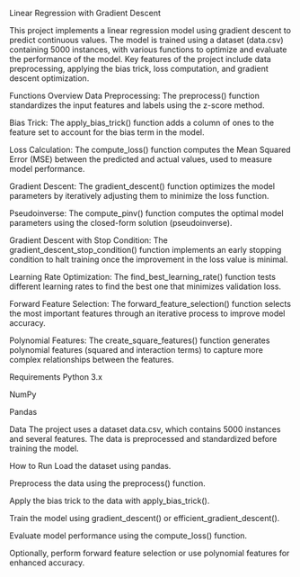 Linear Regression with Gradient Descent

This project implements a linear regression model using gradient descent to predict continuous values. The model is trained using a dataset (data.csv) containing 5000 instances, with various functions to optimize and evaluate the performance of the model. Key features of the project include data preprocessing, applying the bias trick, loss computation, and gradient descent optimization.

Functions Overview
Data Preprocessing:
The preprocess() function standardizes the input features and labels using the z-score method.

Bias Trick:
The apply_bias_trick() function adds a column of ones to the feature set to account for the bias term in the model.

Loss Calculation:
The compute_loss() function computes the Mean Squared Error (MSE) between the predicted and actual values, used to measure model performance.

Gradient Descent:
The gradient_descent() function optimizes the model parameters by iteratively adjusting them to minimize the loss function.

Pseudoinverse:
The compute_pinv() function computes the optimal model parameters using the closed-form solution (pseudoinverse).

Gradient Descent with Stop Condition:
The gradient_descent_stop_condition() function implements an early stopping condition to halt training once the improvement in the loss value is minimal.

Learning Rate Optimization:
The find_best_learning_rate() function tests different learning rates to find the best one that minimizes validation loss.

Forward Feature Selection:
The forward_feature_selection() function selects the most important features through an iterative process to improve model accuracy.

Polynomial Features:
The create_square_features() function generates polynomial features (squared and interaction terms) to capture more complex relationships between the features.

Requirements
Python 3.x

NumPy

Pandas

Data
The project uses a dataset data.csv, which contains 5000 instances and several features. The data is preprocessed and standardized before training the model.

How to Run
Load the dataset using pandas.

Preprocess the data using the preprocess() function.

Apply the bias trick to the data with apply_bias_trick().

Train the model using gradient_descent() or efficient_gradient_descent().

Evaluate model performance using the compute_loss() function.

Optionally, perform forward feature selection or use polynomial features for enhanced accuracy.
